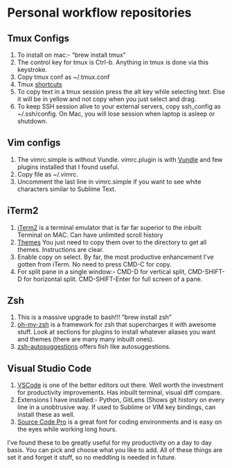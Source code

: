 # Personal workflow repositories

## Tmux Configs
1. To install on mac:- “brew install tmux”
2. The control key for tmux is Ctrl-b. Anything in tmux is done via this keystroke.
3. Copy tmux conf as ~/.tmux.conf
4. Tmux [shortcuts](https://gist.github.com/MohamedAlaa/2961058)
5. To copy text in a tmux session press the alt key while selecting text. Else it will be in yellow and not copy when you just select and drag.
6. To keep SSH session alive to your external servers, copy ssh_config as ~/.ssh/config. On Mac, you will lose session when laptop is asleep or shutdown.

## Vim configs
1. The vimrc.simple is without Vundle. vimrc.plugin is with [Vundle](https://github.com/VundleVim/Vundle.vim) and few plugins installed that I found useful.
2. Copy file as ~/.vimrc.
3. Uncomment the last line in vimrc.simple if you want to see white characters similar to Sublime Text.

## iTerm2
1. [iTerm2](https://www.iterm2.com/) is a terminal emulator that is far far superior to the inbuilt Terminal on MAC. Can have unlimited scroll history
2. [Themes](https://github.com/mbadolato/iTerm2-Color-Schemes) You just need to copy them over to the directory to get all themes. Instructions are clear.
3. Enable copy on select. By far, the most productive enhancement I’ve gotten from iTerm. No need to press CMD-C for copy.
4. For split pane in a single window:- CMD-D for vertical split, CMD-SHIFT-D for horizontal split. CMD-SHIFT-Enter for full screen of a pane.

## Zsh
1. This is a massive upgrade to bash!!! “brew install zsh”
2. [oh-my-zsh](https://github.com/robbyrussell/oh-my-zsh) is a framework for zsh that supercharges it with awesome stuff. Look at sections for plugins to install whatever aliases you want and themes (there are many many inbuilt ones).
3. [zsh-autosuggestions](https://github.com/zsh-users/zsh-autosuggestions) offers fish like autosuggestions.

## Visual Studio Code
1. [VSCode](https://code.visualstudio.com/) is one of the better editors out there. Well worth the investment for productivity improvements. Has inbuilt terminal, visual diff compare.
2. Extensions I have installed:- Python, GitLens (Shows git history on every line in a unobtrusive way. If used to Sublime or VIM key bindings, can install these as well.
3. [Source Code Pro](https://github.com/adobe-fonts/source-code-pro) is a great font for coding environments and is easy on the eyes while working long hours.

I’ve found these to be greatly useful for my productivity on a day to day basis. You can pick and choose what you like to add. All of these things are set it and forget it stuff, so no meddling is needed in future.
